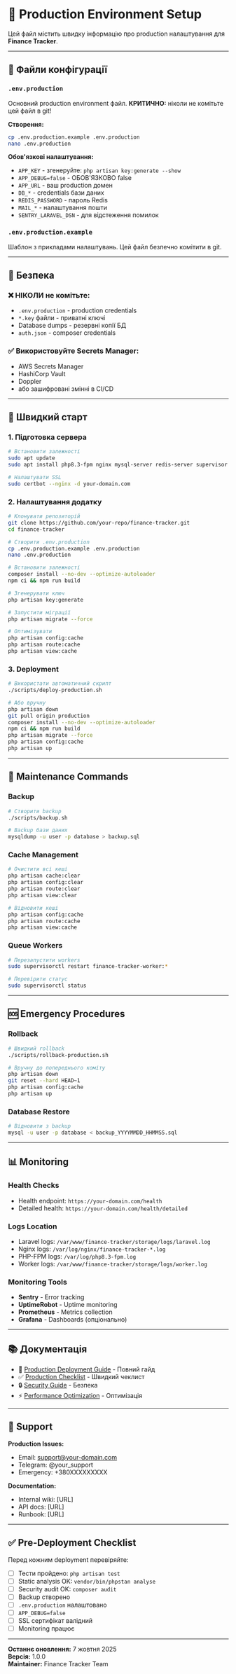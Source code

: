 # 🚀 Production Environment Setup

Цей файл містить швидку інформацію про production налаштування для **Finance Tracker**.

---

## 📂 Файли конфігурації

### `.env.production`
Основний production environment файл. **КРИТИЧНО:** ніколи не комітьте цей файл в git!

**Створення:**
```bash
cp .env.production.example .env.production
nano .env.production
```

**Обов'язкові налаштування:**
- `APP_KEY` - згенеруйте: `php artisan key:generate --show`
- `APP_DEBUG=false` - ОБОВ'ЯЗКОВО false
- `APP_URL` - ваш production домен
- `DB_*` - credentials бази даних
- `REDIS_PASSWORD` - пароль Redis
- `MAIL_*` - налаштування пошти
- `SENTRY_LARAVEL_DSN` - для відстеження помилок

### `.env.production.example`
Шаблон з прикладами налаштувань. Цей файл безпечно комітити в git.

---

## 🔐 Безпека

### ❌ НІКОЛИ не комітьте:
- `.env.production` - production credentials
- `*.key` файли - приватні ключі
- Database dumps - резервні копії БД
- `auth.json` - composer credentials

### ✅ Використовуйте Secrets Manager:
- AWS Secrets Manager
- HashiCorp Vault
- Doppler
- або зашифровані змінні в CI/CD

---

## 📝 Швидкий старт

### 1. Підготовка сервера
```bash
# Встановити залежності
sudo apt update
sudo apt install php8.3-fpm nginx mysql-server redis-server supervisor

# Налаштувати SSL
sudo certbot --nginx -d your-domain.com
```

### 2. Налаштування додатку
```bash
# Клонувати репозиторій
git clone https://github.com/your-repo/finance-tracker.git
cd finance-tracker

# Створити .env.production
cp .env.production.example .env.production
nano .env.production

# Встановити залежності
composer install --no-dev --optimize-autoloader
npm ci && npm run build

# Згенерувати ключ
php artisan key:generate

# Запустити міграції
php artisan migrate --force

# Оптимізувати
php artisan config:cache
php artisan route:cache
php artisan view:cache
```

### 3. Deployment
```bash
# Використати автоматичний скрипт
./scripts/deploy-production.sh

# Або вручну
php artisan down
git pull origin production
composer install --no-dev --optimize-autoloader
npm ci && npm run build
php artisan migrate --force
php artisan config:cache
php artisan up
```

---

## 🔧 Maintenance Commands

### Backup
```bash
# Створити backup
./scripts/backup.sh

# Backup бази даних
mysqldump -u user -p database > backup.sql
```

### Cache Management
```bash
# Очистити всі кеші
php artisan cache:clear
php artisan config:clear
php artisan route:clear
php artisan view:clear

# Відновити кеші
php artisan config:cache
php artisan route:cache
php artisan view:cache
```

### Queue Workers
```bash
# Перезапустити workers
sudo supervisorctl restart finance-tracker-worker:*

# Перевірити статус
sudo supervisorctl status
```

---

## 🆘 Emergency Procedures

### Rollback
```bash
# Швидкий rollback
./scripts/rollback-production.sh

# Вручну до попереднього коміту
php artisan down
git reset --hard HEAD~1
php artisan config:cache
php artisan up
```

### Database Restore
```bash
# Відновити з backup
mysql -u user -p database < backup_YYYYMMDD_HHMMSS.sql
```

---

## 📊 Monitoring

### Health Checks
- Health endpoint: `https://your-domain.com/health`
- Detailed health: `https://your-domain.com/health/detailed`

### Logs Location
- Laravel logs: `/var/www/finance-tracker/storage/logs/laravel.log`
- Nginx logs: `/var/log/nginx/finance-tracker-*.log`
- PHP-FPM logs: `/var/log/php8.3-fpm.log`
- Worker logs: `/var/www/finance-tracker/storage/logs/worker.log`

### Monitoring Tools
- **Sentry** - Error tracking
- **UptimeRobot** - Uptime monitoring
- **Prometheus** - Metrics collection
- **Grafana** - Dashboards (опціонально)

---

## 📚 Документація

- 📖 [Production Deployment Guide](docs/PRODUCTION-DEPLOYMENT-GUIDE.md) - Повний гайд
- ✅ [Production Checklist](docs/PRODUCTION-CHECKLIST-QUICK.md) - Швидкий чеклист
- 🔒 [Security Guide](docs/SECURITY.md) - Безпека
- ⚡ [Performance Optimization](docs/PERFORMANCE-OPTIMIZATION.md) - Оптимізація

---

## 🤝 Support

**Production Issues:**
- Email: support@your-domain.com
- Telegram: @your_support
- Emergency: +380XXXXXXXXX

**Documentation:**
- Internal wiki: [URL]
- API docs: [URL]
- Runbook: [URL]

---

## ✅ Pre-Deployment Checklist

Перед кожним deployment перевіряйте:

- [ ] Тести пройдено: `php artisan test`
- [ ] Static analysis OK: `vendor/bin/phpstan analyse`
- [ ] Security audit OK: `composer audit`
- [ ] Backup створено
- [ ] `.env.production` налаштовано
- [ ] `APP_DEBUG=false`
- [ ] SSL сертифікат валідний
- [ ] Monitoring працює

---

**Останнє оновлення:** 7 жовтня 2025  
**Версія:** 1.0.0  
**Maintainer:** Finance Tracker Team

